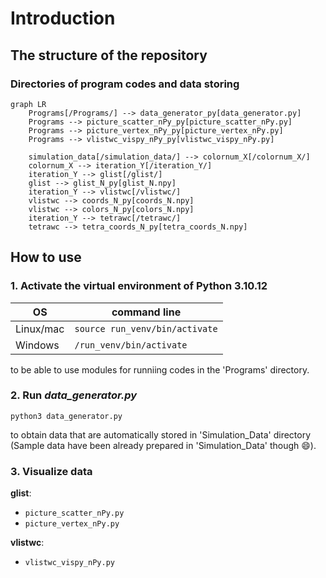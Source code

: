 # Introduction
## The structure of the repository
### Directories of program codes and data storing
```mermaid
graph LR
    Programs[/Programs/] --> data_generator_py[data_generator.py]
    Programs --> picture_scatter_nPy_py[picture_scatter_nPy.py]
    Programs --> picture_vertex_nPy_py[picture_vertex_nPy.py]
    Programs --> vlistwc_vispy_nPy_py[vlistwc_vispy_nPy.py]

    simulation_data[/simulation_data/] --> colornum_X[/colornum_X/]
    colornum_X --> iteration_Y[/iteration_Y/]
    iteration_Y --> glist[/glist/]
    glist --> glist_N_py[glist_N.npy]
    iteration_Y --> vlistwc[/vlistwc/]
    vlistwc --> coords_N_py[coords_N.npy]
    vlistwc --> colors_N_py[colors_N.npy]
    iteration_Y --> tetrawc[/tetrawc/]
    tetrawc --> tetra_coords_N_py[tetra_coords_N.npy]
```

## How to use
### 1. Activate the virtual environment of Python 3.10.12
<table>
 <thead>
  <tr>
   <th>OS</th> <th>command line</th>
  </tr>
 </thead>
 <tr>
  <td> Linux/mac </td> <td> <code>source run_venv/bin/activate</code> </td>
 </tr>
 <tr>
  <td >Windows </td> <td>  <code>/run_venv/bin/activate</code> </td>
 </tr>
</table>
to be able to use modules for runniing codes in the 'Programs' directory.

### 2. Run *data_generator.py*
```
python3 data_generator.py
```
to obtain data that are automatically stored in 'Simulation_Data' directory (Sample data have been already prepared in 'Simulation_Data' though :smile:).
### 3. Visualize data
**glist**:
 - `picture_scatter_nPy.py`
 - `picture_vertex_nPy.py`

**vlistwc**:
 - `vlistwc_vispy_nPy.py`
